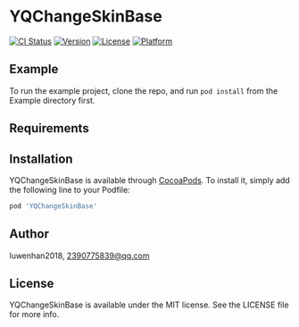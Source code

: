 # YQChangeSkinBase

[![CI Status](https://img.shields.io/travis/luwenhan2018/YQChangeSkinBase.svg?style=flat)](https://travis-ci.org/luwenhan2018/YQChangeSkinBase)
[![Version](https://img.shields.io/cocoapods/v/YQChangeSkinBase.svg?style=flat)](https://cocoapods.org/pods/YQChangeSkinBase)
[![License](https://img.shields.io/cocoapods/l/YQChangeSkinBase.svg?style=flat)](https://cocoapods.org/pods/YQChangeSkinBase)
[![Platform](https://img.shields.io/cocoapods/p/YQChangeSkinBase.svg?style=flat)](https://cocoapods.org/pods/YQChangeSkinBase)

## Example

To run the example project, clone the repo, and run `pod install` from the Example directory first.

## Requirements

## Installation

YQChangeSkinBase is available through [CocoaPods](https://cocoapods.org). To install
it, simply add the following line to your Podfile:

```ruby
pod 'YQChangeSkinBase'
```

## Author

luwenhan2018, 2390775839@qq.com

## License

YQChangeSkinBase is available under the MIT license. See the LICENSE file for more info.
